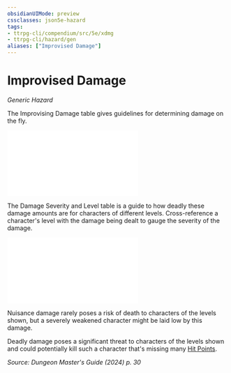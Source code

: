 ```yaml
---
obsidianUIMode: preview
cssclasses: json5e-hazard
tags:
- ttrpg-cli/compendium/src/5e/xdmg
- ttrpg-cli/hazard/gen
aliases: ["Improvised Damage"]
---
```

# Improvised Damage
*Generic Hazard*  

The Improvising Damage table gives guidelines for determining damage on the fly.

![Improvising Damage](3-Mechanics/CLI/tables/improvising-damage-xdmg.md)

The Damage Severity and Level table is a guide to how deadly these damage amounts are for characters of different levels. Cross-reference a character's level with the damage being dealt to gauge the severity of the damage.

![Improvising Damage; Damage Severity and Level](3-Mechanics/CLI/tables/improvising-damage-damage-severity-and-level-xdmg.md)

Nuisance damage rarely poses a risk of death to characters of the levels shown, but a severely weakened character might be laid low by this damage.

Deadly damage poses a significant threat to characters of the levels shown and could potentially kill such a character that's missing many [Hit Points](3-Mechanics/CLI/rules/variant-rules/hit-points-xphb.md).

*Source: Dungeon Master's Guide (2024) p. 30*